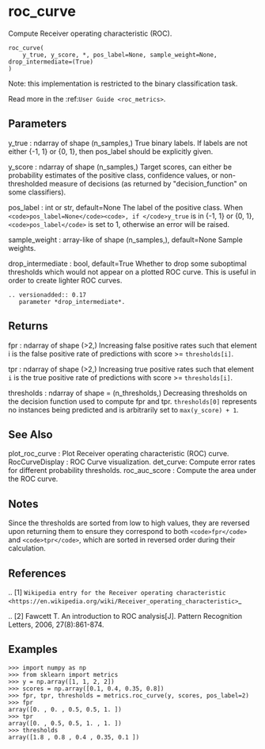# roc_curve







Compute Receiver operating characteristic (ROC).

<pre><code>roc_curve(
    y_true, y_score, *, pos_label=None, sample_weight=None, drop_intermediate=(True)
)</code></pre>




Note: this implementation is restricted to the binary classification task.

Read more in the :ref:`User Guide <roc_metrics>`.

Parameters
----------
y_true : ndarray of shape (n_samples,)
    True binary labels. If labels are not either {-1, 1} or {0, 1}, then
    pos_label should be explicitly given.

y_score : ndarray of shape (n_samples,)
    Target scores, can either be probability estimates of the positive
    class, confidence values, or non-thresholded measure of decisions
    (as returned by "decision_function" on some classifiers).

pos_label : int or str, default=None
    The label of the positive class.
    When `<code>pos_label=None</code><code>, if </code>y_true` is in {-1, 1} or {0, 1},
    `<code>pos_label</code>` is set to 1, otherwise an error will be raised.

sample_weight : array-like of shape (n_samples,), default=None
    Sample weights.

drop_intermediate : bool, default=True
    Whether to drop some suboptimal thresholds which would not appear
    on a plotted ROC curve. This is useful in order to create lighter
    ROC curves.

    .. versionadded:: 0.17
       parameter *drop_intermediate*.

Returns
-------
fpr : ndarray of shape (>2,)
    Increasing false positive rates such that element i is the false
    positive rate of predictions with score >= <code>thresholds[i]</code>.

tpr : ndarray of shape (>2,)
    Increasing true positive rates such that element <code>i</code> is the true
    positive rate of predictions with score >= <code>thresholds[i]</code>.

thresholds : ndarray of shape = (n_thresholds,)
    Decreasing thresholds on the decision function used to compute
    fpr and tpr. <code>thresholds[0]</code> represents no instances being predicted
    and is arbitrarily set to `max(y_score) + 1`.

See Also
--------
plot_roc_curve : Plot Receiver operating characteristic (ROC) curve.
RocCurveDisplay : ROC Curve visualization.
det_curve: Compute error rates for different probability thresholds.
roc_auc_score : Compute the area under the ROC curve.

Notes
-----
Since the thresholds are sorted from low to high values, they
are reversed upon returning them to ensure they correspond to both `<code>fpr</code>`
and `<code>tpr</code>`, which are sorted in reversed order during their calculation.

References
----------
.. [1] `Wikipedia entry for the Receiver operating characteristic
        <https://en.wikipedia.org/wiki/Receiver_operating_characteristic>`_

.. [2] Fawcett T. An introduction to ROC analysis[J]. Pattern Recognition
       Letters, 2006, 27(8):861-874.

Examples
--------
```
>>> import numpy as np
>>> from sklearn import metrics
>>> y = np.array([1, 1, 2, 2])
>>> scores = np.array([0.1, 0.4, 0.35, 0.8])
>>> fpr, tpr, thresholds = metrics.roc_curve(y, scores, pos_label=2)
>>> fpr
array([0. , 0. , 0.5, 0.5, 1. ])
>>> tpr
array([0. , 0.5, 0.5, 1. , 1. ])
>>> thresholds
array([1.8 , 0.8 , 0.4 , 0.35, 0.1 ])
```